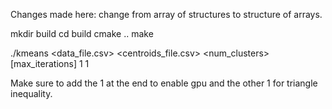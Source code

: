 Changes made here: change from array of structures to structure of arrays. 


mkdir build
cd build
cmake ..
make


./kmeans <data_file.csv> <centroids_file.csv> <num_clusters> [max_iterations] 1 1


Make sure to add the 1 at the end to enable gpu and the other 1 for triangle inequality. 
